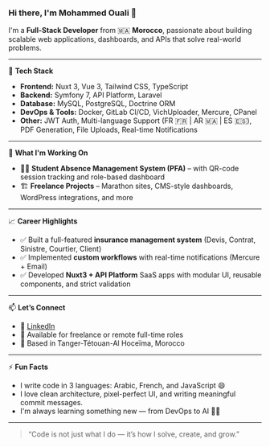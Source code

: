 ### Hi there, I'm Mohammed Ouali 👋

I'm a **Full-Stack Developer** from 🇲🇦 **Morocco**, passionate about building scalable web applications, dashboards, and APIs that solve real-world problems.

---

🧠 **Tech Stack**
- **Frontend:** Nuxt 3, Vue 3, Tailwind CSS, TypeScript
- **Backend:** Symfony 7, API Platform, Laravel
- **Database:** MySQL, PostgreSQL, Doctrine ORM
- **DevOps & Tools:** Docker, GitLab CI/CD, VichUploader, Mercure, CPanel
- **Other:** JWT Auth, Multi-language Support (FR 🇫🇷 | AR 🇲🇦 | ES 🇪🇸), PDF Generation, File Uploads, Real-time Notifications

---

💼 **What I'm Working On**
- 🧑‍🏫 **Student Absence Management System (PFA)** – with QR-code session tracking and role-based dashboard
- 🏗️ **Freelance Projects** – Marathon sites, CMS-style dashboards, WordPress integrations, and more

---

📈 **Career Highlights**
- ✅ Built a full-featured **insurance management system** (Devis, Contrat, Sinistre, Courtier, Client)
- ✅ Implemented **custom workflows** with real-time notifications (Mercure + Email)
- ✅ Developed **Nuxt3 + API Platform** SaaS apps with modular UI, reusable components, and strict validation

---

📫 **Let’s Connect**
- 🔗 [LinkedIn](https://www.linkedin.com/in/mohammed-ouali-24240b1aa)
- 💼 Available for freelance or remote full-time roles
- 📍 Based in Tanger-Tétouan-Al Hoceïma, Morocco

---

⚡ **Fun Facts**
- I write code in 3 languages: Arabic, French, and JavaScript 😄
- I love clean architecture, pixel-perfect UI, and writing meaningful commit messages.
- I'm always learning something new — from DevOps to AI 👨‍💻

---

> “Code is not just what I do — it’s how I solve, create, and grow.”
